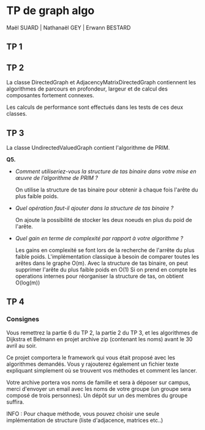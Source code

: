 # TP de graph algo

Maël SUARD | Nathanaël GEY | Erwann BESTARD

## TP 1

## TP 2

La classe DirectedGraph et AdjacencyMatrixDirectedGraph contiennent les algorithmes de parcours en profondeur, largeur
et de calcul des composantes fortement connexes.

Les calculs de performance sont effectués dans les tests de ces deux classes.

## TP 3

La classe UndirectedValuedGraph contient l'algorithme de PRIM.

**Q5.**

* *Comment utiliseriez-vous la structure de tas binaire dans votre mise en œuvre de l’algorithme de PRIM ?*

  On utilise la structure de tas binaire pour obtenir à chaque fois l'arête du plus faible poids.


* *Quel opération faut-il ajouter dans la structure de tas binaire ?*

  On ajoute la possibilité de stocker les deux noeuds en plus du poid de l'arête.


* *Quel gain en terme de complexité par rapport à votre algorithme ?*

  Les gains en complexité se font lors de la recherche de l'arrête du plus faible poids. L'implémentation classique à
  besoin de comparer toutes les arêtes dans le graphe O(m).
  Avec la structure de tas binaire, on peut supprimer l'arête du plus faible poids en O(1)
  Si on prend en compte les operations internes pour réorganiser la structure de tas, on obtient O(log(m))

## TP 4

### Consignes

Vous remettrez la partie 6 du TP 2, la partie 2 du TP 3, et les algorithmes de Dijkstra et Belmann en projet archive
zip (contenant les noms) avant le 30 avril au soir.

Ce projet comportera le framework qui vous était proposé avec les algorithmes demandés. Vous y rajouterez également un
fichier texte expliquant simplement où se trouvent vos méthodes et comment les lancer.

Votre archive portera vos noms de famille et sera à déposer sur campus, merci d'envoyer un email avec les noms de votre
groupe (un groupe sera composé de trois personnes). Un dépôt sur un des membres du groupe suffira.

INFO : Pour chaque méthode, vous pouvez choisir une seule implémentation de structure (liste d'adjacence, matrices
etc..)
